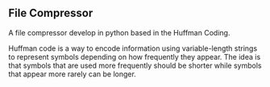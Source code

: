 ## File Compressor

A file compressor develop in python based in the Huffman Coding.

Huffman code is a way to encode information using variable-length strings to represent symbols depending on how frequently they appear. The idea is that symbols that are used more frequently should be shorter while symbols that appear more rarely can be longer.

